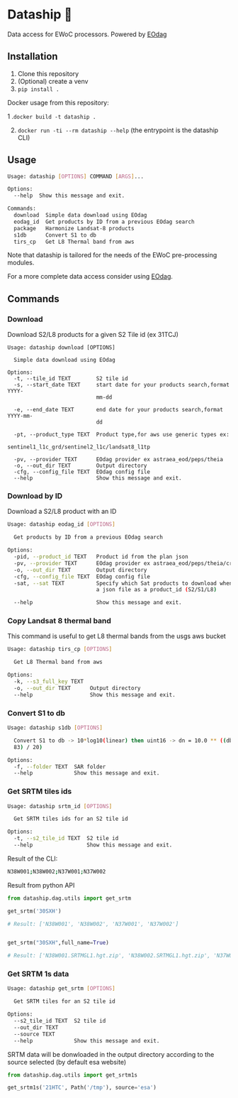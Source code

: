 # Dataship 🚤

Data access for EWoC processors. Powered by [EOdag](https://eodag.readthedocs.io/en/stable/)

## Installation
1. Clone this repository 
2. (Optional) create a venv
3. `pip install .`

Docker usage from this repository:

1 .`docker build -t dataship .`

2. `docker run -ti --rm dataship --help` (the entrypoint is the dataship CLI)

## Usage 
```bash
Usage: dataship [OPTIONS] COMMAND [ARGS]...

Options:
  --help  Show this message and exit.

Commands:
  download  Simple data download using EOdag
  eodag_id  Get products by ID from a previous EOdag search
  package   Harmonize Landsat-8 products
  s1db      Convert S1 to db
  tirs_cp   Get L8 Thermal band from aws
```
Note that dataship is tailored for the needs of the EWoC pre-processing modules. 

For a more complete data access consider using [EOdag](https://eodag.readthedocs.io/en/stable/).

## Commands 

### Download 
Download S2/L8 products for a given S2 Tile id (ex 31TCJ)
```
Usage: dataship download [OPTIONS]

  Simple data download using EOdag

Options:
  -t, --tile_id TEXT        S2 tile id
  -s, --start_date TEXT     start date for your products search,format YYYY-
                            mm-dd

  -e, --end_date TEXT       end date for your products search,format YYYY-mm-
                            dd

  -pt, --product_type TEXT  Product type,for aws use generic types ex:
                            sentinel1_l1c_grd/sentinel2_l1c/landsat8_l1tp

  -pv, --provider TEXT      EOdag provider ex astraea_eod/peps/theia
  -o, --out_dir TEXT        Output directory
  -cfg, --config_file TEXT  EOdag config file
  --help                    Show this message and exit.
```
### Download by ID
Download a S2/L8 product with an ID
```bash
Usage: dataship eodag_id [OPTIONS]

  Get products by ID from a previous EOdag search

Options:
  -pid, --product_id TEXT   Product id from the plan json
  -pv, --provider TEXT      EOdag provider ex astraea_eod/peps/theia/creodias
  -o, --out_dir TEXT        Output directory
  -cfg, --config_file TEXT  EOdag config file
  -sat, --sat TEXT          Specify which Sat products to download when using
                            a json file as a product_id (S2/S1/L8)

  --help                    Show this message and exit.

```
### Copy Landsat 8 thermal band
This command is useful to get L8 thermal bands from the usgs aws bucket
```bash
Usage: dataship tirs_cp [OPTIONS]

  Get L8 Thermal band from aws

Options:
  -k, --s3_full_key TEXT
  -o, --out_dir TEXT      Output directory
  --help                  Show this message and exit.
```
### Convert S1 to db
```bash
Usage: dataship s1db [OPTIONS]

  Convert S1 to db -> 10*log10(linear) then uint16 -> dn = 10.0 ** ((db +
  83) / 20)

Options:
  -f, --folder TEXT  SAR folder
  --help             Show this message and exit.

```
### Get SRTM tiles ids
```bash
Usage: dataship srtm_id [OPTIONS]

  Get SRTM tiles ids for an S2 tile id

Options:
  -t, --s2_tile_id TEXT  S2 tile id
  --help                 Show this message and exit.
```
Result of the CLI:
```bash
N38W001;N38W002;N37W001;N37W002
```
Result from python API
```python
from dataship.dag.utils import get_srtm

get_srtm('30SXH')

# Result: ['N38W001', 'N38W002', 'N37W001', 'N37W002']


get_srtm("30SXH",full_name=True)

# Result: ['N38W001.SRTMGL1.hgt.zip', 'N38W002.SRTMGL1.hgt.zip', 'N37W001.SRTMGL1.hgt.zip', 'N37W002.SRTMGL1.hgt.zip']
```

### Get SRTM 1s data

```bash
Usage: dataship get_srtm [OPTIONS]

  Get SRTM tiles for an S2 tile id

Options:
  --s2_tile_id TEXT  S2 tile id
  --out_dir TEXT
  --source TEXT
  --help             Show this message and exit.
```

SRTM data will be donwloaded in the output directory according to the source selected (by default esa website)

```python
from dataship.dag.utils import get_srtm1s

get_srtm1s('21HTC', Path('/tmp'), source='esa')

```

